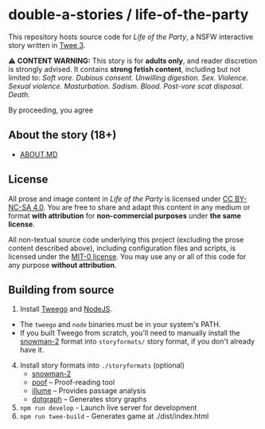 # double-a-stories / life-of-the-party

This repository hosts source code for *Life of the Party*, a NSFW interactive story written in [Twee 3](https://github.com/iftechfoundation/twine-specs/blob/master/twee-3-specification.md).

⚠️ **CONTENT WARNING:** This story is for **adults only**, and reader discretion is strongly advised. It contains **strong fetish content**, including but not limited to: *Soft vore. Dubious consent. Unwilling digestion. Sex. Violence. Sexual violence. Masturbation. Sadism. Blood. Post-vore scat disposal. Death.*

By proceeding, you agree

## About the story (18+)

* [ABOUT.MD](ABOUT.md)
## License

All prose and image content in *Life of the Party* is licensed under [CC BY-NC-SA 4.0](https://creativecommons.org/licenses/by-nc-sa/4.0/). You are free to share and adapt this content in any medium or format **with attribution** for **non-commercial purposes** under **the same license**.

All non-textual source code underlying this project (excluding the prose content described above), including configuration files and scripts, is licensed under the [MIT-0 license](/LICENSE-CODE). You may use any or all of this code for any purpose **without attribution**.

## Building from source

1. Install [Tweego](http://www.motoslave.net/tweego/) and [NodeJS](https://nodejs.org/).
  * The `tweego` and `node` binaries must be in your system's PATH.
  * If you built Tweego from scratch, you'll need to manually install the [snowman-2](https://github.com/videlais/snowman/tree/master/dist/snowman-2.0.3) format into `storyformats/` story format, if you don't already have it.
4. Install story formats into `./storyformats` (optional)
    * [snowman-2](https://github.com/videlais/snowman/tree/master/dist/snowman-2.0.3)
    * [poof](https://github.com/ChapelR/poof/releases) – Proof-reading tool
    * [illume](https://www.maximumverbosity.net/twine/Illume/) – Provides passage analysis
    * [dotgraph](https://github.com/mcdemarco/dotgraph/releases/tag/v2.2.0) – Generates story graphs
5. `npm run develop` - Launch live server for development
6. `npm run twee-build` - Generates game at ./dist/index.html
